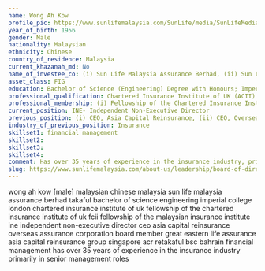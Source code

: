 ```yaml
---
name: Wong Ah Kow
profile_pic: https://www.sunlifemalaysia.com/SunLife/media/SunLifeMedia/AboutUs/Leadership/Board-of-Directors/Sun-Life-Malaysia-Takaful-Berhad/Mr-Wong-Ah-Kow.png?ext=.png
year_of_birth: 1956
gender: Male
nationality: Malaysian 
ethnicity: Chinese
country_of_residence: Malaysia 
current_khazanah_md: No
name_of_investee_co: (i) Sun Life Malaysia Assurance Berhad, (ii) Sun Life Malaysia Takaful Berhad
asset_class: FIG
education: Bachelor of Science (Engineering) Degree with Honours; Imperial College London
professional_qualification: Chartered Insurance Institute of UK (ACII)
professional_membership: (i) Fellowship of the Chartered Insurance Institute of UK (FCII); (ii) Fellowship of the Malaysian Insurance Institute (FMII)
current_position: INE- Independent Non-Executive Director 
previous_position: (i) CEO, Asia Capital Reinsurance, (ii) CEO, Overseas Assurance Corporation, (iii) Board member, Great Eastern Life Assurance (Malaysia), Asia Capital Reinsurance Group Pte Ltd (Singapore) and ACR Retakaful(MEA), BSC (Bahrain)
industry_of_previous_position: Insurance
skillset1: financial management
skillset2: 
skillset3: 
skillset4: 
comment: Has over 35 years of experience in the insurance industry, primarily in senior management roles
slug: https://www.sunlifemalaysia.com/about-us/leadership/board-of-directors-takaful/wong-ah-kow/
---
```


wong ah kow [male] malaysian chinese malaysia sun life malaysia assurance berhad takaful bachelor of science engineering imperial college london chartered insurance institute of uk fellowship of the chartered insurance institute of uk fcii fellowship of the malaysian insurance institute ine independent non-executive director ceo asia capital reinsurance overseas assurance corporation board member great eastern life assurance asia capital reinsurance group singapore acr retakaful bsc bahrain financial management has over 35 years of experience in the insurance industry primarily in senior management roles